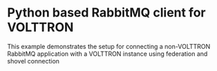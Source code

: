 # Python based RabbitMQ client for VOLTTRON

This example demonstrates the setup for connecting a non-VOLTTRON RabbitMQ application with a VOLTTRON instance using
federation and shovel connection
